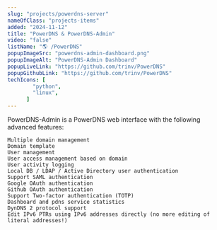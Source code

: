 ```yaml
---
slug: "projects/powerdns-server"
nameOfClass: "projects-items"
added: "2024-11-12"
title: "PowerDNS & PowerDNS-Admin"
video: "false"
listName: "🌎 /PowerDNS"
popupImageSrc: "powerdns-admin-dashboard.png"
popupImageAlt: "PowerDNS-Admin Dashboard"
popupLiveLink: "https://github.com/trinv/PowerDNS"
popupGithubLink: "https://github.com/trinv/PowerDNS"
techIcons: [
        "python",
        "linux",
      ]
---
```


PowerDNS-Admin is a PowerDNS web interface with the following advanced features:

    Multiple domain management
    Domain template
    User management
    User access management based on domain
    User activity logging
    Local DB / LDAP / Active Directory user authentication
    Support SAML authentication
    Google OAuth authentication
    Github OAuth authentication
    Support Two-factor authentication (TOTP)
    Dashboard and pdns service statistics
    DynDNS 2 protocol support
    Edit IPv6 PTRs using IPv6 addresses directly (no more editing of literal addresses!)

